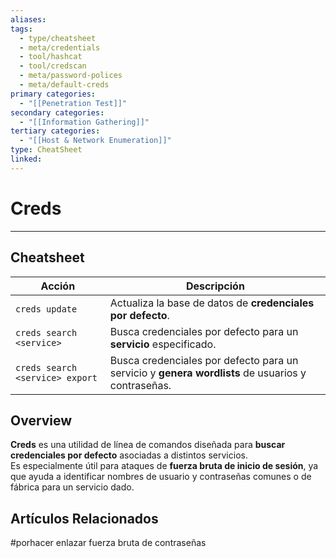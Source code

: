 ```yaml
---
aliases:
tags:
  - type/cheatsheet
  - meta/credentials
  - tool/hashcat
  - tool/credscan
  - meta/password-polices
  - meta/default-creds
primary categories:
  - "[[Penetration Test]]"
secondary categories:
  - "[[Information Gathering]]"
tertiary categories:
  - "[[Host & Network Enumeration]]"
type: CheatSheet
linked:
---
```

# Creds

***

## Cheatsheet

|**Acción**|**Descripción**|
|---|---|
|`creds update`|Actualiza la base de datos de **credenciales por defecto**.|
|`creds search <service>`|Busca credenciales por defecto para un **servicio** especificado.|
|`creds search <service> export`|Busca credenciales por defecto para un servicio y **genera wordlists** de usuarios y contraseñas.|

## Overview

**Creds** es una utilidad de línea de comandos diseñada para **buscar credenciales por defecto** asociadas a distintos servicios.  
Es especialmente útil para ataques de **fuerza bruta de inicio de sesión**, ya que ayuda a identificar nombres de usuario y contraseñas comunes o de fábrica para un servicio dado.

## Artículos Relacionados

#porhacer enlazar fuerza bruta de contraseñas 